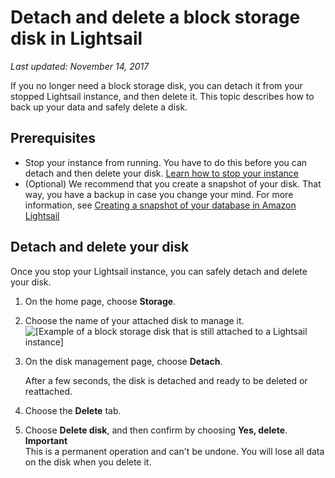 # Detach and delete a block storage disk in Lightsail<a name="detach-and-delete-block-storage-disks"></a>

 *Last updated: November 14, 2017* 

If you no longer need a block storage disk, you can detach it from your stopped Lightsail instance, and then delete it\. This topic describes how to back up your data and safely delete a disk\.

## Prerequisites<a name="delete-block-storage-disk-prerequisites"></a>
+ Stop your instance from running\. You have to do this before you can detach and then delete your disk\. [Learn how to stop your instance](lightsail-how-to-start-stop-or-restart-your-instance-virtual-private-server.md)
+ \(Optional\) We recommend that you create a snapshot of your disk\. That way, you have a backup in case you change your mind\. For more information, see [Creating a snapshot of your database in Amazon Lightsail](create-block-storage-disk-snapshot.md)

## Detach and delete your disk<a name="delete-block-storage-disk-detach-and-delete"></a>

Once you stop your Lightsail instance, you can safely detach and delete your disk\.

1. On the home page, choose **Storage**\.

1. Choose the name of your attached disk to manage it\.  
![\[Example of a block storage disk that is still attached to a Lightsail instance\]](https://s3-us-west-2.amazonaws.com/parkside-localized-docs-devo/v1/en_us/b3f6d19f6c5a2810c4336f10d978ee98/images/example-disk-still-attached-home-page-storage-tab.png)

1. On the disk management page, choose **Detach**\.

   After a few seconds, the disk is detached and ready to be deleted or reattached\.

1. Choose the **Delete** tab\.

1. Choose **Delete disk**, and then confirm by choosing **Yes, delete**\.
**Important**  
This is a permanent operation and can't be undone\. You will lose all data on the disk when you delete it\.